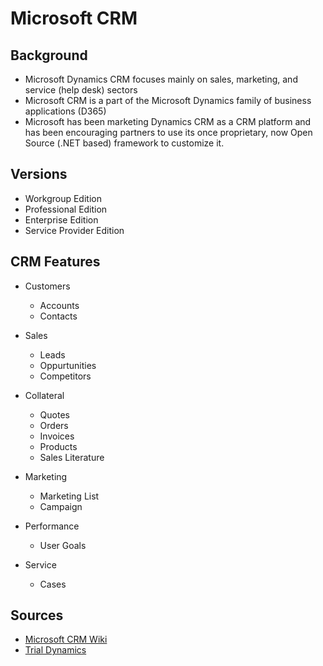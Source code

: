 # Microsoft CRM

## Background

- Microsoft Dynamics CRM focuses mainly on sales, marketing, and service (help desk) sectors
- Microsoft CRM is a part of the Microsoft Dynamics family of business applications (D365)
- Microsoft has been marketing Dynamics CRM as a CRM platform and has been encouraging partners to use its once proprietary, now Open Source (.NET based) framework to customize it. 

## Versions

- Workgroup Edition
- Professional Edition
- Enterprise Edition
- Service Provider Edition

## CRM Features

- Customers
  - Accounts
  - Contacts
  
- Sales
  - Leads
  - Oppurtunities
  - Competitors
  
- Collateral
  - Quotes
  - Orders
  - Invoices
  - Products
  - Sales Literature

- Marketing
  - Marketing List
  - Campaign
  
- Performance
  - User Goals
  
- Service
  - Cases
  

## Sources

- [Microsoft CRM Wiki](https://en.wikipedia.org/wiki/Microsoft_Dynamics_CRM)
- [Trial Dynamics](https://trials.dynamics.com/)
